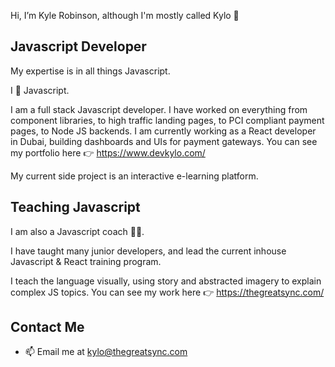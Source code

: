 Hi, I’m Kyle Robinson, although I'm mostly called Kylo 👋 

## Javascript Developer

My expertise is in all things Javascript.

I 💚 Javascript.

I am a full stack Javascript developer. I have worked on everything from component libraries, to high traffic landing pages, to PCI compliant payment pages, to Node JS backends. I am currently working as a React developer in Dubai, building dashboards and UIs for payment gateways.
You can see my portfolio here 👉 <https://www.devkylo.com/>

My current side project is an interactive e-learning platform.

## Teaching Javascript

I am also a Javascript coach 👨‍🏫. 

I have taught many junior developers, and lead the current inhouse Javascript & React training program.

I teach the language visually, using story and abstracted imagery to explain complex JS topics. You can see my work here  👉 <https://thegreatsync.com/>

## Contact Me

- 📫 Email me at <kylo@thegreatsync.com>

<!---
kylorobs/kylorobs is a ✨ special ✨ repository because its `README.md` (this file) appears on your GitHub profile.
You can click the Preview link to take a look at your changes.
--->
